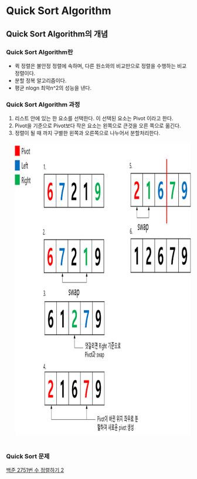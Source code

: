 # Quick Sort Algorithm

## Quick Sort Algorithm의 개념

### Quick Sort Algorithm란

- 퀵 정렬은 불안정 정렬에 속하며, 다른 원소와의 비교만으로 정렬을 수행하는 비교정렬이다.
- 분할 정복 알고리즘이다.
- 평균 nlogn 최악n^2의 성능을 낸다.

### Quick Sort Algorithm 과정

1. 리스트 안에 있는 한 요소를 선택한다. 이 선택된 요소는 Pivot 이라고 한다.
1. Pivot을 기준으로 Pivot보다 작은 요소는 왼쪽으로 큰것을 오른 쪽으로 옮긴다.
1. 정렬이 될 때 까지 구별한 왼쪽과 오른쪽으로 나누어서 분할처리한다.
   <br/>
   <br/>
   <img src="https://github.com/jongyeon95/algorithmStudy/blob/master/%EC%95%8C%EA%B3%A0%EB%A6%AC%EC%A6%98%20%EC%9D%B4%EB%A1%A0/images/QuickSort.png" width="800px" height="800px"></img><br/><br/>

### Quick Sort 문제

[백준 2751번 수 정렬하기 2 ](https://www.acmicpc.net/problem/2751)
